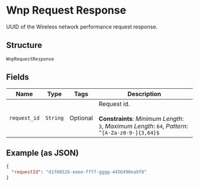 
# Wnp Request Response

UUID of the Wireless network performance request response.

## Structure

`WnpRequestResponse`

## Fields

| Name | Type | Tags | Description |
|  --- | --- | --- | --- |
| `request_id` | `String` | Optional | Request id.<br><br>**Constraints**: *Minimum Length*: `3`, *Maximum Length*: `64`, *Pattern*: `^[A-Za-z0-9-]{3,64}$` |

## Example (as JSON)

```json
{
  "requestId": "d1f08526-eeee-ffff-gggg-4456490ea9f8"
}
```

